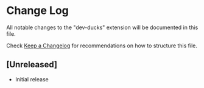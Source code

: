 # Change Log

All notable changes to the "dev-ducks" extension will be documented in this file.

Check [Keep a Changelog](http://keepachangelog.com/) for recommendations on how to structure this file.

## [Unreleased]

- Initial release